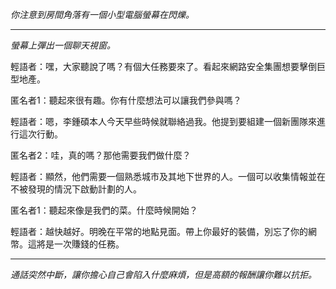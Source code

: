_你注意到房間角落有一個小型電腦螢幕在閃爍。_

---

_螢幕上彈出一個聊天視窗。_

輕語者：嘿，大家聽說了嗎？有個大任務要來了。看起來網路安全集團想要擊倒巨型地產。

匿名者1：聽起來很有趣。你有什麼想法可以讓我們參與嗎？

輕語者：嗯，李鍾碩本人今天早些時候就聯絡過我。他提到要組建一個新團隊來進行這次行動。

匿名者2：哇，真的嗎？那他需要我們做什麼？

輕語者：顯然，他們需要一個熟悉城市及其地下世界的人。一個可以收集情報並在不被發現的情況下啟動計劃的人。

匿名者1：聽起來像是我們的菜。什麼時候開始？

輕語者：越快越好。明晚在平常的地點見面。帶上你最好的裝備，別忘了你的網幣。這將是一次賺錢的任務。

---

_通話突然中斷，讓你擔心自己會陷入什麼麻煩，但是高額的報酬讓你難以抗拒。_
